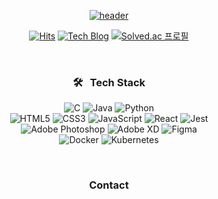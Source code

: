 <div align=center>

[![header](https://capsule-render.vercel.app/api?type=waving&color=gradient&customColorList=12&animation=fadeIn&height=230&section=header&text=Hi!%20I'm%20Wontory.&desc=I%20am%20interested%20in%20Animation%20and%20Interaction.&fontSize=60&fontAlign=50&fontAlignY=33&descSize=20&descAlign=50&descAlignY=55)](https://github.com/wontory)
  
[![Hits](https://hits.seeyoufarm.com/api/count/incr/badge.svg?url=https%3A%2F%2Fgithub.com%2Fwontory%2Fhit-counter&count_bg=%236196FF&title_bg=%23555555&icon=github.svg&icon_color=%23E7E7E7&title=Hits&edge_flat=false)](https://github.com/wontory)
[![Tech Blog](http://img.shields.io/badge/Tech%20Blog-FF4088?style=flat&logo=hugo&logoColor=white&label=Hugo&labelColor=%23555555&link=https://wontory.github.io/)](https://wontory.github.io/)
[![Solved.ac 프로필](http://mazassumnida.wtf/api/mini/generate_badge?boj=wontory)](https://solved.ac/wontory)  
  
&nbsp;  
  
### 🛠︎ &nbsp; Tech Stack

![C](https://img.shields.io/badge/C-A8B9CC.svg?logo=C&logoColor=white&style=flat)
![Java](https://img.shields.io/badge/Java-007396.svg?logo=Java&logoColor=white&style=flat)
![Python](https://img.shields.io/badge/Python-3776AB.svg?logo=Python&logoColor=white&style=flat)  
![HTML5](https://img.shields.io/badge/HTML5-E34F26.svg?logo=HTML5&logoColor=white&style=flat)
![CSS3](https://img.shields.io/badge/CSS3-1572B6.svg?logo=CSS3&logoColor=white&style=flat)
![JavaScript](https://img.shields.io/badge/JavaScript-F7DF1E.svg?logo=JavaScript&logoColor=white&style=flat)
![React](https://img.shields.io/badge/React-61DAFB.svg?logo=React&logoColor=white&style=flat)
![Jest](https://img.shields.io/badge/Jest-C21325.svg?logo=Jest&logoColor=white&style=flat)  
![Adobe Photoshop](https://img.shields.io/badge/Adobe&nbsp;Photoshop-31A8FF.svg?logo=AdobePhotoshop&logoColor=white&style=flat)
![Adobe XD](https://img.shields.io/badge/Adobe&nbsp;XD-FF61F6.svg?logo=AdobeXD&logoColor=white&style=flat)
![Figma](https://img.shields.io/badge/Figma-F24E1E.svg?logo=Figma&logoColor=white&style=flat)  
![Docker](https://img.shields.io/badge/Docker-2496ED.svg?logo=Docker&logoColor=white&style=flat)
![Kubernetes](https://img.shields.io/badge/Kubernetes-326CE5.svg?logo=Kubernetes&logoColor=white&style=flat)  
  
&nbsp;  
  
### Contact


</div>
